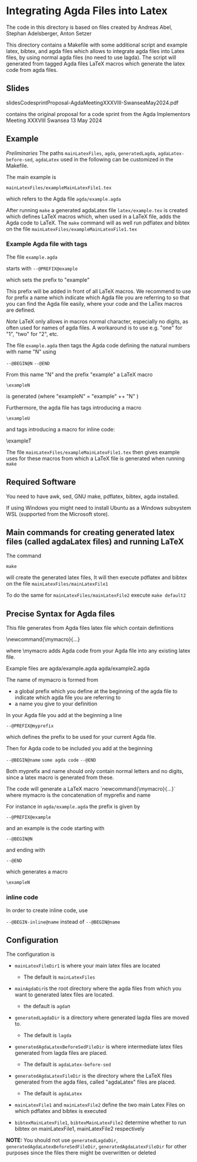 # Integrating Agda Files into Latex

The code in this directory is based on files created by
  Andreas Abel, Stephan Adelsberger, Anton Setzer

This directory contains a Makefile with some additional script and example latex, bibtex, and agda files which allows to integrate agda files into Latex files,   by using normal agda files (no need to use lagda).
The script will generated from tagged Agda files LaTeX  macros which generate the latex code from agda files.

## Slides

slidesCodesprintProposal-AgdaMeetingXXXVIII-SwanseaMay2024.pdf

contains the original proposal for a code sprint
from the Agda Implementors Meeting XXXVIII Swansea 13 May 2024


## Example

*Preliminaries* The paths `mainLatexFiles`, `agda`, `generatedLagda`,
`agdaLatex-before-sed`, `agdaLatex` used in the following
can be customized in the Makefile.

The main  example is

`mainLatexFiles/exampleMainLatexFile1.tex`

which refers to the Agda file
`agda/example.agda`

After running
`make`
a generated agdaLatex file
`latex/example.tex`
is created which defines LaTeX macros which, when used in a LaTeX file, adds the Agda code to LaTeX.
The `make` command will as well run pdflatex and bibtex
on the file
`mainLatexFiles/exampleMainLatexFile1.tex`

### Example Agda file with tags

The file `example.agda`

starts with
`--@PREFIX@example`

which sets the prefix to "example"

This prefix will be added in front of all LaTeX macros.
We recommend to use for prefix a name which indicate which Agda file you are referring to so that you can find the Agda file easily, where your code and the LaTex macros are defined.

*Note* LaTeX only allows in macros normal character, especially no digits, as often used for names of agda files. A workaround is to use e.g. "one" for "1", "two" for "2", etc.


The file `example.agda` then  tags  the Agda code defining the natural numbers with name "N" using

`--@BEGIN@N`
`--@END`

From this name "N" and the prefix "example" a LaTeX macro

`\exampleN`

is generated
(where "exampleN"  =  "example" ++ "N" )

Furthermore, the agda file has tags introducing a macro

`\exampleU`

and tags introducing a macro  for inline code:

\exampleT

The file
`mainLatexFiles/exampleMainLatexFile1.tex`
then gives example uses for these macros
from which a LaTeX file is generated when running
`make`


## Required Software

You need to have
awk, sed, GNU make, pdflatex, bibtex, agda
installed.

If using Windows you might need to install Ubuntu as a Windows subsystem WSL (supported from the Microsoft store).

## Main commands for creating generated latex files (called agdaLatex files) and running LaTeX

The command

`make`

will create the generated latex files,
It will then execute pdflatex and bibtex on the file `mainLatexFiles/mainLatexFile1`


To do the same for `mainLatexFiles/mainLatexFile2` execute
`make default2`


## Precise Syntax for Agda files

This file generates from Agda files
latex file which contain definitions

\newcommand{\mymacro}{...}

where \mymacro adds Agda code from your Agda file into
any existing latex file.

Example files are
agda/example.agda
agda/example2.agda

The name of mymacro is formed from
- a global prefix which you define at the beginning of the agda file to indicate which agda file you are referring to
- a name you give to your definition

In your Agda file you add at the beginning a line

`--@PREFIX@myprefix`

which defines the prefix to be used for your current Agda file.

Then for Agda code to be included you add at the beginning

`--@BEGIN@name`
`some agda code`
`--@END`

Both myprefix and name should only contain normal letters and no digits, since a latex macro is generated from these.

The code will generate a LaTeX macro
\`newcommand{\mymacro}{...}`
where mymacro is the concatenation of  myprefix  and name

For instance in
`agda/example.agda`
the prefix  is given by

`--@PREFIX@example`

and an example is the code starting with

`--@BEGIN@N`

and ending with

`--@END`

which generates a macro

`\exampleN`

### inline code
In order to create inline code, use

`--@BEGIN-inline@name`
instead of
`--@BEGIN@name`

## Configuration

The configuration is
- `mainLatexFileDir1` is where your main latex files are located
  - The default is   `mainLatexFiles`

- `mainAgdaDir`is the root directory where the agda files from which you want to generated latex files are located.
  - the default is `agda`n

- `generatedLagdaDir` is a directory where generated lagda files are moved to.
   - The default is `lagda`

- `generatedAgdaLatexBeforeSedFileDir` is where intermediate latex files generated from lagda files are placed. 
  - The default is `agdaLatex-before-sed`

- `generatedAgdaLatexFileDir` is the directory where the LaTeX files generated from the agda files, called "agdaLatex" files are placed.
  - The default is `agdaLatex`

- `mainLatexFile1` and `mainLatexFile2` define the two main Latex Files on which pdflatex and bibtex is executed

- `bibtexMainLatexFile1`,  `bibtexMainLatexFile2`   determine whether to run bibtex on mainLatexFile1,   mainLatexFile2 respectively


**NOTE:** You should not use
`generatedLagdaDir`, `generatedAgdaLatexBeforeSedFileDir`, `generatedAgdaLatexFileDir`
for other purposes since the files there might be overwritten or
  deleted
